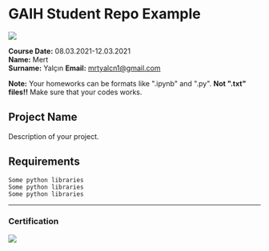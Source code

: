 # GAIH Student Repo Example
![](img/newlogo.png)

**Course Date:** 08.03.2021-12.03.2021  
**Name:** Mert  
**Surname:** Yalçın 
**Email:** mrtyalcn1@gmail.com  

**Note:** Your homeworks can be formats like ".ipynb" and ".py". **Not ".txt" files!!** Make sure that your codes works.  

## Project Name
Description of your project.

## Requirements
```
Some python libraries
Some python libraries
Some python libraries
```
---

### Certification
![](img/TopLearnerCertificate.png)

